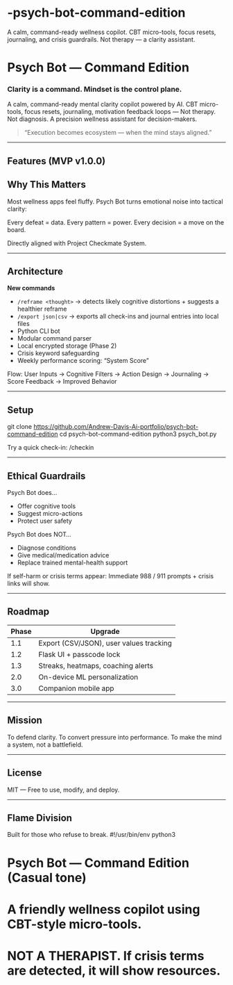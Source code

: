 # -psych-bot-command-edition
A calm, command-ready wellness copilot. CBT micro-tools, focus resets, journaling, and crisis guardrails. Not therapy — a clarity assistant.
# Psych Bot — Command Edition
### Clarity is a command. Mindset is the control plane.

A calm, command-ready mental clarity copilot powered by AI.
CBT micro-tools, focus resets, journaling, motivation feedback loops —
Not therapy. Not diagnosis.
A precision wellness assistant for decision-makers.

> “Execution becomes ecosystem — when the mind stays aligned.”

---

## Features (MVP v1.0.0)

## Why This Matters

Most wellness apps feel fluffy.
Psych Bot turns emotional noise into tactical clarity:

Every defeat = data.
Every pattern = power.
Every decision = a move on the board.

Directly aligned with Project Checkmate System.

---

## Architecture
**New commands**
- `/reframe <thought>` → detects likely cognitive distortions + suggests a healthier reframe
- `/export json|csv` → exports all check-ins and journal entries into local files
- Python CLI bot
- Modular command parser
- Local encrypted storage (Phase 2)
- Crisis keyword safeguarding
- Weekly performance scoring: “System Score”

Flow:
User Inputs → Cognitive Filters → Action Design → Journaling → Score Feedback → Improved Behavior

---

## Setup

git clone https://github.com/Andrew-Davis-Ai-portfolio/psych-bot-command-edition
cd psych-bot-command-edition
python3 psych_bot.py

Try a quick check-in:
/checkin

---

## Ethical Guardrails

Psych Bot does…
- Offer cognitive tools
- Suggest micro-actions
- Protect user safety

Psych Bot does NOT…
- Diagnose conditions
- Give medical/medication advice
- Replace trained mental-health support

If self-harm or crisis terms appear:
Immediate 988 / 911 prompts + crisis links will show.

---

## Roadmap

| Phase | Upgrade |
|------|---------|
| 1.1 | Export (CSV/JSON), user values tracking |
| 1.2 | Flask UI + passcode lock |
| 1.3 | Streaks, heatmaps, coaching alerts |
| 2.0 | On-device ML personalization |
| 3.0 | Companion mobile app |

---

## Mission

To defend clarity.
To convert pressure into performance.
To make the mind a system, not a battlefield.

---

## License
MIT — Free to use, modify, and deploy.

---

## Flame Division
Built for those who refuse to break.
#!/usr/bin/env python3
# Psych Bot — Command Edition (Casual tone)
# A friendly wellness copilot using CBT-style micro-tools.
# NOT A THERAPIST. If crisis terms are detected, it will show resources.





   

            
